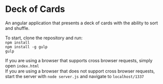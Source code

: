 # Deck of Cards
An angular application that presents a deck of cards with the ability to sort and shuffle.  

To start, clone the repository and run:  
`npm install`  
`npm install -g gulp`  
`gulp`  
  
If you are using a browser that supports cross browser requests, simply open `index.html`  
If you are using a browser that does not support cross browser requests, start the server with `node server.js` and navigate to `localhost/1337`
